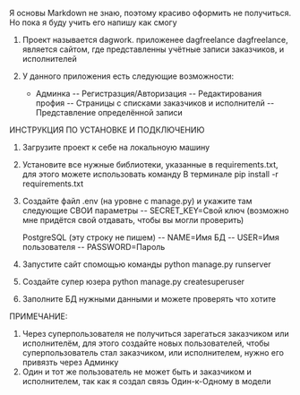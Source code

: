 Я основы Markdown не знаю, поэтому красиво оформить не получиться.
Но пока я буду учить его напишу как смогу 

1. Проект называется dagwork. приложенее dagfreelance
  dagfreelance, является сайтом, где представленны учётные записи заказчиков, и исполнителей

2. У данного приложения есть следующие возможности:
   - Админка
  -- Регистразция/Авторизация
  -- Редактирования профия
  -- Страницы с списками заказчиков и исполнителй
  -- Представление определённой записи

ИНСТРУКЦИЯ ПО УСТАНОВКЕ И ПОДКЛЮЧЕНИЮ

1. Загрузите проект к себе на локальноую машину
2. Установите все нужные библиотеки, указанные в requirements.txt, для этого можете использовать команду В терминале pip install -r requirements.txt
3. Создайте файл .env (на уровне с manage.py) и укажите там следующие СВОИ параметры
   -- SECRET_KEY=Свой ключ (возможно мне придётся свой отдавать, чтобы вы могли проверить)
      
   PostgreSQL (эту строку не пишем)
   -- NAME=Имя БД
   -- USER=Имя пользователя
   -- PASSWORD=Пароль

4. Запустите сайт спомощью команды python manage.py runserver
5. Создайте супер юзера python manage.py createsuperuser
6. Заполните БД нужными данными и можете проверять что хотите

ПРИМЕЧАНИЕ: 
  1. Через суперпользователя не получиться зарегаться заказчиком или исполнителём, для этого создайте новых пользователей, чтобы суперпользователь стал заказчиком, или     исполнителем, нужно его привязть через Админку
  2. Один и тот же пользователь не может быть и заказчиком и исполнителем, так как я создал связь Один-к-Одному в модели
